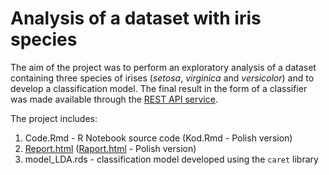 # Analysis of a dataset with iris species

The aim of the project was to perform an exploratory analysis of a dataset containing three species of irises (_setosa_, _virginica_ and _versicolor_) and to develop a classification model. The final result in the form of a classifier was made available through the [REST API service](https://github.com/kadyb/model-REST-API).

The project includes:
1. Code.Rmd - R Notebook source code (Kod.Rmd - Polish version)
2. [Report.html](https://kadyb.github.io/irises-analysis/Report.html) ([Raport.html](https://kadyb.github.io/irises-analysis/Raport.html) - Polish version)
3. model_LDA.rds - classification model developed using the `caret` library
